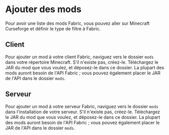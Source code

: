 # Ajouter des mods

Pour avoir une liste des mods Fabric, vous pouvez aller sur Minecraft
Curseforge et définir le type de filtre à Fabric.

## Client

Pour ajouter un mod à votre client Fabric, naviguez vers le dossier
`mods` dans votre répertoire Minecraft. S'il n'existe pas, créez-le.
Téléchargez le JAR du mod que vous voulez, et déposez-le dans ce
dossier. La plupart des mods auront besoin de l'API Fabric ; vous pouvez
également placer le JAR de l'API dans le dossier `mods`.

## Serveur

Pour ajouter un mod à votre serveur Fabric, naviguez vers le dossier
`mods` dans l'installation de votre serveur. S'il n'existe pas,
créez-le. Téléchargez le JAR du mod que vous voulez, et déposez-le dans
ce dossier. La plupart des mods auront besoin de l'API Fabric ; vous
pouvez également placer le JAR de l'API dans le dossier `mods`.
